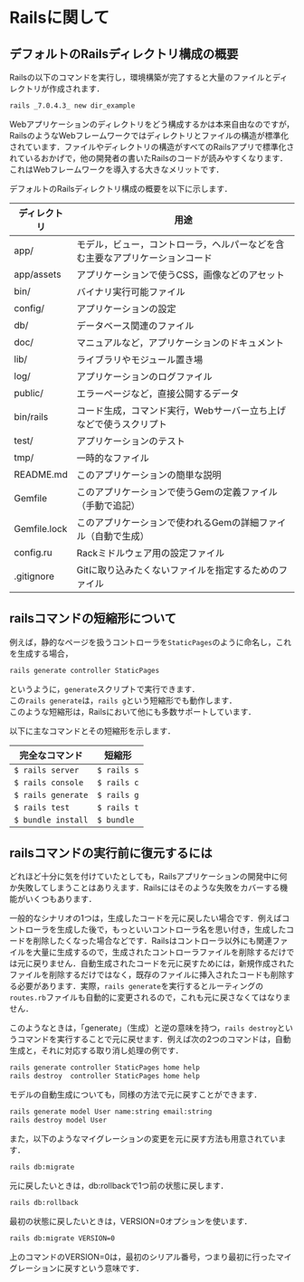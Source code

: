 # Railsに関して

## デフォルトのRailsディレクトリ構成の概要

Railsの以下のコマンドを実行し，環境構築が完了すると大量のファイルとディレクトリが作成されます．

```bash
rails _7.0.4.3_ new dir_example
```

Webアプリケーションのディレクトリをどう構成するかは本来自由なのですが，RailsのようなWebフレームワークではディレクトリとファイルの構造が標準化されています．ファイルやディレクトリの構造がすべてのRailsアプリで標準化されているおかげで，他の開発者の書いたRailsのコードが読みやすくなります．  
これはWebフレームワークを導入する大きなメリットです．

デフォルトのRailsディレクトリ構成の概要を以下に示します．

| __ディレクトリ__ | __用途__ |
| ---- | ---- |
| app/ | モデル，ビュー，コントローラ，ヘルパーなどを含む主要なアプリケーションコード |
| app/assets | アプリケーションで使うCSS，画像などのアセット |
| bin/ | バイナリ実行可能ファイル |
| config/ | アプリケーションの設定 |
| db/ | データベース関連のファイル |
| doc/ | マニュアルなど，アプリケーションのドキュメント |
| lib/ | ライブラリやモジュール置き場 |
| log/ | アプリケーションのログファイル |
| public/ | エラーページなど，直接公開するデータ |
| bin/rails | コード生成，コマンド実行，Webサーバー立ち上げなどで使うスクリプト |
| test/ | アプリケーションのテスト |
| tmp/ | 一時的なファイル |
| README.md | このアプリケーションの簡単な説明 |
| Gemfile | このアプリケーションで使うGemの定義ファイル（手動で追記） |
| Gemfile.lock | このアプリケーションで使われるGemの詳細ファイル（自動で生成） |
| config.ru | Rackミドルウェア用の設定ファイル |
| .gitignore | Gitに取り込みたくないファイルを指定するためのファイル |

## railsコマンドの短縮形について

例えば，静的なページを扱うコントローラを`StaticPages`のように命名し，これを生成する場合，

```bash
rails generate controller StaticPages
```

というように，`generate`スクリプトで実行できます．  
この`rails generate`は，`rails g`という短縮形でも動作します．  
このような短縮形は，Railsにおいて他にも多数サポートしています．

以下に主なコマンドとその短縮形を示します．

| __完全なコマンド__ | __短縮形__ |
| ---- | ---- |
| `$ rails server` | `$ rails s` |
| `$ rails console` | `$ rails c` |
| `$ rails generate` | `$ rails g` |
| `$ rails test` | `$ rails t` |
| `$ bundle install` | `$ bundle` |

## railsコマンドの実行前に復元するには

どれほど十分に気を付けていたとしても，Railsアプリケーションの開発中に何か失敗してしまうことはありえます．Railsにはそのような失敗をカバーする機能がいくつもあります．

一般的なシナリオの1つは，生成したコードを元に戻したい場合です．例えばコントローラを生成した後で，もっといいコントローラ名を思い付き，生成したコードを削除したくなった場合などです．Railsはコントローラ以外にも関連ファイルを大量に生成するので，生成されたコントローラファイルを削除するだけでは元に戻りません．自動生成されたコードを元に戻すためには，新規作成されたファイルを削除するだけではなく，既存のファイルに挿入されたコードも削除する必要があります．実際，`rails generate`を実行するとルーティングの`routes.rb`ファイルも自動的に変更されるので，これも元に戻さなくてはなりません．

このようなときは，「generate」（生成）と逆の意味を持つ，`rails destroy`というコマンドを実行することで元に戻せます．例えば次の2つのコマンドは，自動生成と，それに対応する取り消し処理の例です．

```bash
rails generate controller StaticPages home help
rails destroy  controller StaticPages home help
```

モデルの自動生成についても，同様の方法で元に戻すことができます．

```bash
rails generate model User name:string email:string
rails destroy model User
```

また，以下のようなマイグレーションの変更を元に戻す方法も用意されています．

```bash
rails db:migrate
```

元に戻したいときは，db:rollbackで1つ前の状態に戻します．

```bash
rails db:rollback
```

最初の状態に戻したいときは，VERSION=0オプションを使います．

```bash
rails db:migrate VERSION=0
```

上のコマンドのVERSION=0は，最初のシリアル番号，つまり最初に行ったマイグレーションに戻すという意味です．
